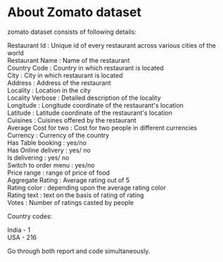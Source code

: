 # About Zomato dataset

zomato dataset consists of following details:

Restaurant Id : Unique id of every restaurant across various cities of the world  
Restaurant Name : Name of the restaurant  
Country Code : Country in which restaurant is located  
City : City in which restaurant is located  
Address : Address of the restaurant  
Locality : Location in the city  
Locality Verbose : Detailed description of the locality  
Longitude : Longitude coordinate of the restaurant's location  
Latitude : Latitude coordinate of the restaurant's location  
Cuisines : Cuisines offered by the restaurant  
Average Cost for two : Cost for two people in different currencies  
Currency : Currency of the country  
Has Table booking : yes/no  
Has Online delivery : yes/ no  
Is delivering : yes/ no  
Switch to order menu : yes/no  
Price range : range of price of food  
Aggregate Rating : Average rating out of 5  
Rating color : depending upon the average rating color  
Rating text : text on the basis of rating of rating  
Votes : Number of ratings casted by people  

Country codes:

India - 1  
USA - 216


Go through both report and code simultaneously.
